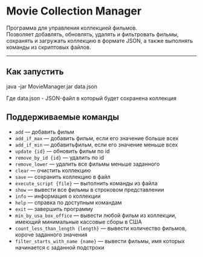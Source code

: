 # Movie Collection Manager

Программа для управления коллекцией фильмов.  
Позволяет добавлять, обновлять, удалять и фильтровать фильмы, сохранять и загружать коллекцию в формате JSON, а также выполнять команды из скриптовых файлов.

---

##  Как запустить

java -jar MovieManager.jar data.json

Где data.json - JSON-файл в который будет сохранена коллекция

## Поддерживаемые команды

- `add` — добавить фильм
- `add_if_max` — добавить фильм, если его значение больше всех
- `add_if_min` — добавитьфильм, если его значение меньше всех
- `update {id}` — обновить фильм по id
- `remove_by_id {id}` — удалить по id
- `remove_lower` — удалить все фильмы меньше заданного
- `clear` — очистить коллекцию
- `save` — сохранить коллекцию в файл
- `execute_script {file}` — выполнить команды из файла
- `show` — вывести все фильмы в строковом представлении
- `info` — информация о коллекции
- `help` — справка по доступным командам
- `exit` — завершить программу
- `min_by_usa_box_office` — вывести любой фильм из коллекции, имеющий минимальные кассовые сборы в США
- `count_less_than_length {length}` — вывести количество фильмов, короче заданного значения
- `filter_starts_with_name {name}` — вывести фильмы, имя которых начинается с заданной подстроки
